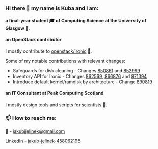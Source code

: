 ### Hi there 👋 my name is Kuba and I am:

#### a final-year student 🎓 of Computing Science at the University of Glasgow 🏴󠁧󠁢󠁳󠁣󠁴󠁿.

#### an OpenStack contributor
I mostly contribute to [openstack/ironic](https://opendev.org/openstack/ironic) 🐻.

Some of my notable contributions with relevant changes:
- Safeguards for disk cleaning - Changes [850861](https://review.opendev.org/c/openstack/ironic-python-agent/+/850861) and [852999](https://review.opendev.org/c/openstack/ironic-python-agent/+/852999)
- Inventory API for Ironic - Changes [862569](https://review.opendev.org/c/openstack/ironic/+/862569), [866876](https://review.opendev.org/c/openstack/ironic/+/866876) and [871394](https://review.opendev.org/c/openstack/ironic/+/871394)
- Introduce default kernel/ramdisk by architecture - Change [890819](https://review.opendev.org/c/openstack/ironic/+/890819)

#### an IT Consultant at Peak Computing Scotland
I mostly design tools and scripts for scientists 🧪.

### 📫 How to reach me:
📨 - [jakubjjelinek@gmail.com](mailto:jakubjjelinek@gmail.com)

LinkedIn - [jakub-jelinek-458062195](https://www.linkedin.com/in/jakub-jelinek-458062195/)
